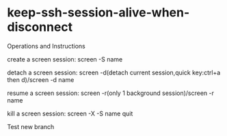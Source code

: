 # keep-ssh-session-alive-when-disconnect

Operations and Instructions

create a screen session: screen -S name     

detach a screen session: screen -d(detach current session,quick key:ctrl+a then d)/screen -d name 

resume a screen session: screen -r(only 1 background session)/screen -r name

kill a screen session: screen -X -S name quit




Test new branch
